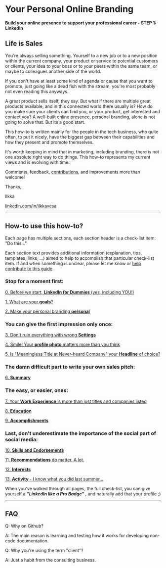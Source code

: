 # Your Personal Online Branding

**Build your online presence to support your professional career - STEP 1: LinkedIn**

## Life is Sales

You're always selling something. Yourself to a new job or to a new position within the current company, your product or service to potential customers or clients, your idea to your boss or to your peers within the same team, or maybe to colleagues another side of the world.

If you don't have at least some kind of agenda or cause that you want to promote, just going like a dead fish with the stream, you're most probably not even reading this anyways.

A great product sells itself, they say. But what if there are multiple great products available, and in this connected world there usually is? How do you make sure your clients can find you, or your product, get interested and contact you? A well-built online presence, personal branding, alone is not going to solve that. But its a good start.

This how-to is written mainly for the people in the tech business, who quite often, to put it nicely, have the biggest gap between their capabilities and how they present and promote themselves.

It's worth keeping in mind that in marketing, including branding, there is not one absolute right way to do things. This how-to represents my current views and is evolving with time.

Comments, feedback, [contributions,](CONTRIBUTING.md) and improvements more than welcome!

Thanks,

Ilkka 

[linkedin.com/in/ilkkavesa](https://linkedin.com/in/ilkkavesa)

---

## How-to use this how-to?

Each page has multiple sections, each section header is a check-list item: "Do this..."

Each section text provides additional information (explanation, tips, templates, links, ...) aimed to help to accomplish that particular check-list item. If and when something is unclear, please let me know or [help contribute to this guide](CONTRIBUTING.md).

### Stop for a moment first:

[0. Before we start, **LinkedIn for Dummies** (yes, including YOU!)](docs/linkedin-dimensions.md)

[1. What are your **goals**?](docs/goals.md)

[2. Make your personal branding **personal**](docs/personal.md)

### You can give the first impression only once:

[3. Don't ruin everything with wrong **Settings**](docs/settings.md)

[4. Smile! Your **profile photo** matters more than you think](docs/profile-photo.md)

[5. Is "Meaningless Title at Never-heard Company" your **Headline** of choice?](docs/headline.md)

### The damn difficult part to write your own sales pitch:

[6. **Summary**](docs/summary.md)

### The easy, or easier, ones:

[7. Your **Work Experience** is more than just titles and companies listed](docs/experience.md)

[8. **Education**](docs/education.md)

[9. **Accomplishments**](docs/accomplishments.md)

### Last, don't underestimate the importance of the social part of social media:

[10. **Skills and Endorsements**](docs/skills.md)

[11. **Recommendations** do matter. A lot.](docs/recommendations.md)

[12. **Interests**](docs/interests.md)

[13. **Activity** - I know what you did last summer...](docs/activity.md)

When you've walked through all pages, the full check-list, you can give yourself a ***"LinkedIn like a Pro Badge"*** , and naturally add that your profile ;)

---

## FAQ

Q: Why on Github?

A: The main reason is learning and testing how it works for developing non-code documentation.

Q: Why you're using the term "client"?

A: Just a habit from the consulting business.
